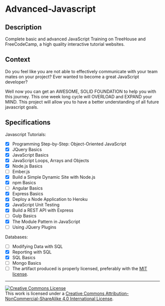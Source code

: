 # Advanced-Javascript

## Description

Complete basic and advanced JavaScript Training on TreeHouse and FreeCodeCamp, a high quality interactive tutorial websites.
## Context

Do you feel like you are not able to effectively communicate with your team mates on your project? Ever wanted to become a great JavaScript developer? 

Well now you can get an AWESOME, SOLID FOUNDATION to help you with this journey. This one week long cycle will OVERLOAD and EXPAND your MIND. This project will allow you to have a better understanding of all future javascript goals. 
## Specifications

Javascript Tutorials:
- [x] Programming Step-by-Step: Object-Oriented JavaScript
- [x] JQuery Basics
- [x] JavaScript Basics
- [x] JavaScript Loops, Arrays and Objects
- [x] Node.js Basics
- [ ] Ember.js
- [x] Build a Simple Dynamic Site with Node.js
- [x] npm Basics
- [ ] Angular Basics
- [x] Express Basics
- [x] Deploy a Node Application to Heroku
- [x] JavaScript Unit Testing
- [x] Build a REST API with Express
- [ ] Gulp Basics
- [x] The Module Pattern in JavaScript
- [ ] Using JQuery Plugins

Databases:
- [ ] Modifying Data with SQL
- [x] Reporting with SQL
- [x] SQL Basics
- [ ] Mongo Basics
- [ ] The artifact produced is properly licensed, preferably with the [MIT license](https://opensource.org/licenses/MIT).

---

<!-- LICENSE -->

<a rel="license" href="http://creativecommons.org/licenses/by-nc-sa/4.0/"><img alt="Creative Commons License" style="border-width:0" src="https://i.creativecommons.org/l/by-nc-sa/4.0/80x15.png" /></a>
<br />This work is licensed under a <a rel="license" href="http://creativecommons.org/licenses/by-nc-sa/4.0/">Creative Commons Attribution-NonCommercial-ShareAlike 4.0 International License</a>.
